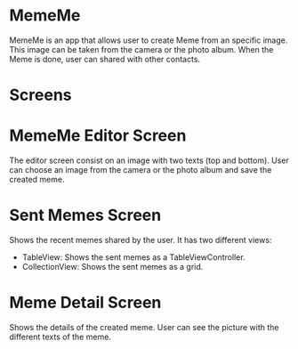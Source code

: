 # MemeMe
MemeMe is an app that allows user to create Meme from an specific image. This image can be taken from the camera or the photo album. When the Meme is done, user can shared with other contacts.

# Screens

# MemeMe Editor Screen

The editor screen consist on an image with two texts (top and bottom). User can choose an image from the camera or the photo album and save the created meme.

# Sent Memes Screen

Shows the recent memes shared by the user. It has two different views:

* TableView: Shows the sent memes as a TableViewController.
* CollectionView: Shows the sent memes as a grid.

# Meme Detail Screen

Shows the details of the created meme. User can see the picture with the different texts of the meme.
